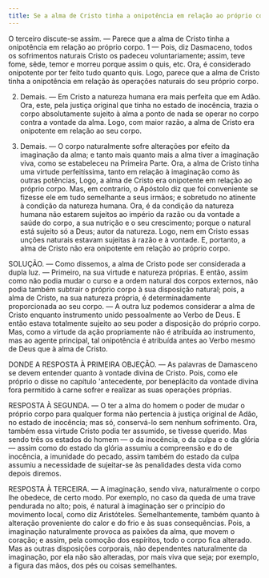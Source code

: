 ```yaml
---
title: Se a alma de Cristo tinha a onipotência em relação ao próprio corpo
---
```


O terceiro discute-se assim. — Parece que a alma de Cristo tinha a onipotência em relação ao próprio corpo.  1 — Pois, diz Dasmaceno, todos os sofrimentos naturais Cristo os padeceu voluntariamente; assim, teve fome, sêde, temor e morreu porque assim o quis, etc. Ora, é considerado onipotente por ter feito tudo quanto quis. Logo, parece que a alma de Cristo tinha a onipotência em relação às operações naturais do seu próprio corpo.  

2. Demais. — Em Cristo a natureza humana era mais perfeita que em Adão. Ora, este, pela justiça original que tinha no estado de inocência, trazia o corpo absolutamente sujeito à alma a ponto de nada se operar no corpo contra a vontade da alma. Logo, com maior razão, a alma de Cristo era onipotente em relação ao seu corpo.  

3. Demais. — O corpo naturalmente sofre alterações por efeito da imaginação da alma; e tanto mais quanto mais a alma tiver a imaginação viva, como se estabeleceu na Primeira Parte. Ora, a alma de Cristo tinha uma virtude perfeitíssima, tanto em relação à imaginação como às outras potências, Logo, a alma de Cristo era onipotente em relação ao próprio corpo.  Mas, em contrario, o Apóstolo diz que foi conveniente se fizesse ele em tudo semelhante a seus irmãos; e sobretudo no atinente à condição da natureza humana. Ora, é da condição da natureza humana não estarem sujeitos ao império da razão ou da vontade a saúde do corpo, a sua nutrição e o seu crescimento; porque o natural está sujeito só a Deus; autor da natureza. Logo, nem em Cristo essas unções naturais estavam sujeitas à razão e à vontade. E, portanto, a alma de Cristo não era onipotente em relação ao próprio corpo.  

SOLUÇÃO. — Como dissemos, a alma de Cristo pode ser considerada a dupla luz. — Primeiro, na sua virtude e natureza próprias. E então, assim como não podia mudar o curso e a ordem natural dos corpos externos, não podia também subtrair o próprio corpo à sua disposição natural; pois, a alma de Cristo, na sua natureza própria, é determinadamente proporcionada ao seu corpo. — A outra luz podemos considerar a alma de Cristo enquanto instrumento unido pessoalmente ao Verbo de Deus. E então estava totalmente sujeito ao seu poder a disposição do próprio corpo. Mas, como a virtude da ação propriamente não é atribuída ao instrumento, mas ao agente principal, tal onipotência é atribuída antes ao Verbo mesmo de Deus que à alma de Cristo.  

DONDE A RESPOSTA À PRIMEIRA OBJEÇÃO. — As palavras de Damasceno se devem entender quanto à vontade divina de Cristo. Pois, como ele próprio o disse no capítulo 'antecedente, por beneplácito da vontade divina fora permitido à carne sofrer e realizar as suas operações próprias.  

RESPOSTA À SEGUNDA. — O ter a alma do homem o poder de mudar o próprio corpo para qualquer forma não pertencia à justiça original de Adão, no estado de inocência; mas só, conservá-lo sem nenhum sofrimento. Ora, também essa virtude Cristo podia ter assumido, se tivesse querido. Mas sendo três os estados do homem — o da inocência, o da culpa e o da glória — assim como do estado da glória assumiu a compreensão e do de inocência, a imunidade do pecado, assim também do estado da culpa assumiu a necessidade de sujeitar-se às penalidades desta vida como depois diremos.  

RESPOSTA À TERCEIRA. — A imaginação, sendo viva, naturalmente o corpo lhe obedece, de certo modo. Por exemplo, no caso da queda de uma trave pendurada no alto; pois, é natural à imaginação ser o princípio do movimento local, como diz Aristóteles. Semelhantemente, também quanto à alteração proveniente do calor e do frio e às suas consequências. Pois, a imaginação naturalmente provoca as paixões da alma, que movem o coração; e assim, pela comoção dos espíritos, todo o corpo fica alterado. Mas as outras disposições corporais, não dependentes naturalmente da imaginação, por ela não são alteradas, por mais viva que seja; por exemplo, a figura das mãos, dos pés ou coisas semelhantes.
